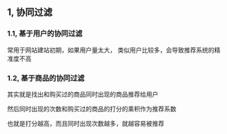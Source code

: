 ## 1, 协同过滤



### 1.1, 基于用户的协同过滤

常用于网站建站初期，如果用户量太大， 类似用户比较多，会导致推荐系统的精准度不高



### 1.2, 基于商品的协同过滤

其实就是找出和购买过的商品同时出现的商品推荐给用户

然后同时出现的次数和购买过的商品的打分的乘积作为推荐系数

也就是打分越高，而且同时出现次数越多，就越容易被推荐





